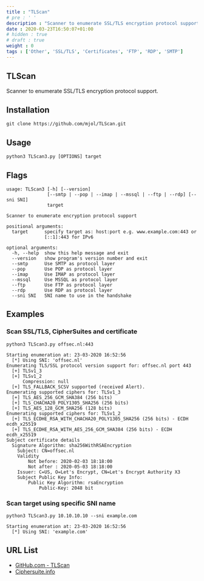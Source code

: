 ```yaml
---
title : "TLScan"
# pre : ' '
description : "Scanner to enumerate SSL/TLS encryption protocol support."
date : 2020-03-23T16:50:07+01:00
# hidden : true
# draft : true
weight : 0
tags : ['Other', 'SSL/TLS', 'Certificates', 'FTP', 'RDP', 'SMTP']
---
```


## TLScan

Scanner to enumerate SSL/TLS encryption protocol support.

## Installation

```plain
git clone https://github.com/mjol/TLScan.git
```

## Usage

```plain
python3 TLScan3.py [OPTIONS] target
```

## Flags

```plain
usage: TLScan3 [-h] [--version]
               [--smtp | --pop | --imap | --mssql | --ftp | --rdp] [--sni SNI]
               target

Scanner to enumerate encryption protocol support

positional arguments:
  target      specify target as: host:port e.g. www.example.com:443 or
              [::1]:443 for IPv6

optional arguments:
  -h, --help  show this help message and exit
  --version   show program's version number and exit
  --smtp      Use SMTP as protocol layer
  --pop       Use POP as protocol layer
  --imap      Use IMAP as protocol layer
  --mssql     Use MSSQL as protocol layer
  --ftp       Use FTP as protocol layer
  --rdp       Use RDP as protocol layer
  --sni SNI   SNI name to use in the handshake
```

## Examples

### Scan SSL/TLS, CipherSuites and certificate

```plain
python3 TLScan3.py offsec.nl:443

Starting enumeration at: 23-03-2020 16:52:56
  [*] Using SNI: 'offsec.nl'
Enumerating TLS/SSL protocol version support for: offsec.nl port 443
  [+] TLSv1_3
  [+] TLSv1_2
      Compression: null
  [+] TLS_FALLBACK_SCSV supported (received Alert).
Enumerating supported ciphers for: TLSv1_3
  [+] TLS_AES_256_GCM_SHA384 (256 bits)
  [+] TLS_CHACHA20_POLY1305_SHA256 (256 bits)
  [+] TLS_AES_128_GCM_SHA256 (128 bits)
Enumerating supported ciphers for: TLSv1_2
  [+] TLS_ECDHE_RSA_WITH_CHACHA20_POLY1305_SHA256 (256 bits) - ECDH ecdh_x25519
  [+] TLS_ECDHE_RSA_WITH_AES_256_GCM_SHA384 (256 bits) - ECDH ecdh_x25519
Subject certificate details
  Signature Algorithm: sha256WithRSAEncryption
    Subject: CN=offsec.nl
    Validity
        Not before: 2020-02-03 18:18:00
        Not after : 2020-05-03 18:18:00
    Issuer: C=US, O=Let's Encrypt, CN=Let's Encrypt Authority X3
    Subject Public Key Info:
        Public Key Algorithm: rsaEncryption
            Public-Key: 2048 bit
```

### Scan target using specific SNI name

```plain
python3 TLScan3.py 10.10.10.10 --sni example.com

Starting enumeration at: 23-03-2020 16:52:56
  [*] Using SNI: 'example.com'
```

## URL List

* [GitHub.com - TLScan](https://github.com/mjol/TLScan)
* [Ciphersuite.info](https://ciphersuite.info/)
